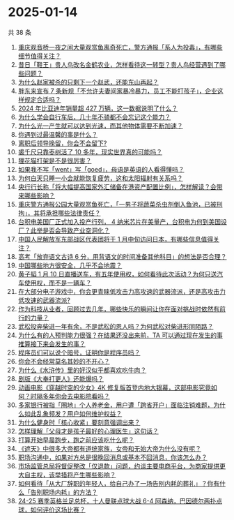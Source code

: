 # 2025-01-14

共 38 条

<!-- BEGIN ZHIHUVIDEO -->
<!-- 最后更新时间 Tue Jan 14 2025 01:09:53 GMT+0800 (China Standard Time) -->
1. [重庆观音桥一夜之间大量观赏鱼离奇死亡，警方通报「系人为投毒」，有哪些细节值得关注？](https://www.zhihu.com/question/9408823731)
1. [昔日「鞋王」贵人鸟改名金鹤农业，怎样看待这一转型？贵人鸟经营遇到了哪些问题？](https://www.zhihu.com/question/9320444370)
1. [为什么赵家被杀的只剩下一个赵武，还能东山再起？](https://www.zhihu.com/question/9254432145)
1. [胖东来宣布 7 条新规「不允许夫妻间家暴冷暴力，员工不能打孩子」，企业这样规定合适吗？](https://www.zhihu.com/question/9469534937)
1. [2024 年比亚迪年销量超 427 万辆，这一数据说明了什么？](https://www.zhihu.com/question/8695418518)
1. [为什么学会自行车后，几十年不骑都不会忘记这个能力？](https://www.zhihu.com/question/7491524678)
1. [为什么光一产生就可以达到光速，而其他物体需要不断加速？](https://www.zhihu.com/question/9123096591)
1. [你遇到过最温馨的事是什么？](https://www.zhihu.com/question/9204512183)
1. [离职后领导挽留，你会不会留下?](https://www.zhihu.com/question/8763499032)
1. [裘千尺只靠枣树活了 10 多年，现实世界真的可能吗？](https://www.zhihu.com/question/367199012)
1. [狸花猫打架是不是很厉害？](https://www.zhihu.com/question/455692258)
1. [如果我不写「went」写「goed」，母语是英语的人看得懂吗？](https://www.zhihu.com/question/9165562285)
1. [为何白天只睡一小会就能恢复疲劳，这和太阳辐射有关系吗？](https://www.zhihu.com/question/6160269824)
1. [央行行长称「将大幅提高国家外汇储备在港资产配置比例」，怎样解读？会带来哪些影响？](https://www.zhihu.com/question/9461698233)
1. [重庆警方通报公园大量观赏鱼死亡，「一男子将蔬菜杀虫剂倒入鱼池，已被刑拘」，其将承担哪些法律责任？](https://www.zhihu.com/question/9486849094)
1. [台积电美国厂正式加入投产行列， 4 纳米芯片在美量产，台积电为何到美国设厂？此举是否会导致产业空洞化？](https://www.zhihu.com/question/9465592004)
1. [中国人民解放军东部战区代表团将于 1 月中旬访问日本，有哪些信息值得关注？](https://www.zhihu.com/question/9473986277)
1. [高考「放弃语文古诗 6 分，用背语文的时间准备其他科目」的想法是否合理？](https://www.zhihu.com/question/9089984149)
1. [中国哪些地方很安全，几乎不会地震？](https://www.zhihu.com/question/616044827)
1. [黄子韬 1 月 10 日直播送车，有五年使用权，如何看待此次活动？为何只送汽车使用权，而不是一辆车？](https://www.zhihu.com/question/9252475857)
1. [在大部分电子游戏中，你会更青睐低攻击力高攻速的武器流派，还是高攻击力低攻速的武器流派?](https://www.zhihu.com/question/9188389064)
1. [作为科技从业者，回顾过去几年，哪些快乐的瞬间让你在面对挑战时依然有前行的力量？](https://www.zhihu.com/question/9126294382)
1. [武松投奔柴进一年有余，不是武松的恩人吗？为何武松对柴进形同陌路？](https://www.zhihu.com/question/602167706)
1. [为什么有的人预判能力很强？在结果还没出来前，TA 可以通过现在发生的事推算接下来会发生的事？](https://www.zhihu.com/question/659665750)
1. [程序员们可以说个暗号，证明你是程序员吗？](https://www.zhihu.com/question/610436469)
1. [你会不会经常莫名其妙的不开心？](https://www.zhihu.com/question/9423348382)
1. [为什么《水浒传》里的好汉似乎都喜欢吃牛肉？](https://www.zhihu.com/question/498298666)
1. [剧版《大奉打更人》还能爆吗？](https://www.zhihu.com/question/8585004779)
1. [动画电影《穿越时空的少女》4K 修复版首登内地大银幕，这部电影究竟如何？时隔多年你会去电影院看吗？](https://www.zhihu.com/question/9251671129)
1. [多家银行被指「圈地」个人养老金，用户遭「跨省开户」面临注销难题，为什么如此乱象频发？用户如何维护权益？](https://www.zhihu.com/question/9134456196)
1. [为什么健身时「核心收紧」要刻意强调出来？](https://www.zhihu.com/question/7729626185)
1. [怎样理解「父母才是孩子最好的心理医生」这句话？](https://www.zhihu.com/question/9262408719)
1. [打算开始早晨跑步，跑之前应该吃什么呢？](https://www.zhihu.com/question/5612367313)
1. [《遮天》中很多大帝都有道统家族，女帝和无始大帝为什么没有呢？](https://www.zhihu.com/question/9158231577)
1. [职场沟通中，如果对方总是很晚回消息或基本不回消息，你该怎么办？](https://www.zhihu.com/question/9086559253)
1. [市场监管总局将督促整改「仅退款」问题，约谈主要电商平台，为商家提供更大自主权，该举措将产生哪些影响？](https://www.zhihu.com/question/9247264471)
1. [如何看待「从大厂辞职的年轻人，给自己办了一场告别内耗的葬礼」？你有什么「告别职场内耗」的方法？](https://www.zhihu.com/question/9164181659)
1. [24-25 赛季英格兰足总杯，十人曼联点球大战 6-4 阿森纳，巴因德尔两扑点球，如何评价这场比赛？](https://www.zhihu.com/question/9404632620)
<!-- END ZHIHUVIDEO -->
